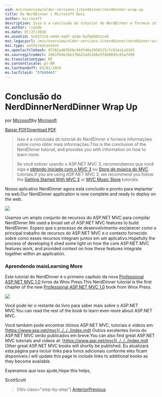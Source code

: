 ```yaml
---
uid: mvc/overview/older-versions-1/nerddinner/nerddinner-wrap-up
title: Do NerdDinner | Microsoft Docs
author: microsoft
description: Isso é a conclusão do tutorial do NerdDinner e fornece informações sobre como obter mais informações.
ms.author: riande
ms.date: 07/27/2010
ms.assetid: 5c6371c0-a944-4adf-a28e-5afbdd011ca8
msc.legacyurl: /mvc/overview/older-versions-1/nerddinner/nerddinner-wrap-up
msc.type: authoredcontent
ms.openlocfilehash: 97381ad6fb50c94df48a1950115cfc61ee1a53d3
ms.sourcegitcommit: 24b1f6decbb17bb22a45166e5fdb0845c65af498
ms.translationtype: MT
ms.contentlocale: pt-BR
ms.lasthandoff: 03/01/2019
ms.locfileid: "57049443"
---
```

<a name="nerddinner-wrap-up"></a><span data-ttu-id="3c4e4-103">Conclusão do NerdDinner</span><span class="sxs-lookup"><span data-stu-id="3c4e4-103">NerdDinner Wrap Up</span></span>
====================
<span data-ttu-id="3c4e4-104">por [Microsoft](https://github.com/microsoft)</span><span class="sxs-lookup"><span data-stu-id="3c4e4-104">by [Microsoft](https://github.com/microsoft)</span></span>

[<span data-ttu-id="3c4e4-105">Baixar PDF</span><span class="sxs-lookup"><span data-stu-id="3c4e4-105">Download PDF</span></span>](http://aspnetmvcbook.s3.amazonaws.com/aspnetmvc-nerdinner_v1.pdf)

> <span data-ttu-id="3c4e4-106">Isso é a conclusão do tutorial do NerdDinner e fornece informações sobre como obter mais informações.</span><span class="sxs-lookup"><span data-stu-id="3c4e4-106">This is the conclusion of the NerdDinner tutorial, and provides you with information on how to learn more.</span></span>
> 
> <span data-ttu-id="3c4e4-107">Se você estiver usando o ASP.NET MVC 3, recomendamos que você siga a [obtendo iniciado com o MVC 3](../../older-versions/getting-started-with-aspnet-mvc3/cs/intro-to-aspnet-mvc-3.md) ou [Store de música do MVC](../../older-versions/mvc-music-store/mvc-music-store-part-1.md) tutoriais.</span><span class="sxs-lookup"><span data-stu-id="3c4e4-107">If you are using ASP.NET MVC 3, we recommend you follow the [Getting Started With MVC 3](../../older-versions/getting-started-with-aspnet-mvc3/cs/intro-to-aspnet-mvc-3.md) or [MVC Music Store](../../older-versions/mvc-music-store/mvc-music-store-part-1.md) tutorials.</span></span>


<span data-ttu-id="3c4e4-108">Nosso aplicativo NerdDinner agora está concluído e pronto para implantar na web.</span><span class="sxs-lookup"><span data-stu-id="3c4e4-108">Our NerdDinner application is now complete and ready to deploy on the web.</span></span>

![](nerddinner-wrap-up/_static/image1.png)

<span data-ttu-id="3c4e4-109">Usamos um amplo conjunto de recursos do ASP.NET MVC para compilar NerdDinner.</span><span class="sxs-lookup"><span data-stu-id="3c4e4-109">We used a broad set of ASP.NET MVC features to build NerdDinner.</span></span> <span data-ttu-id="3c4e4-110">Espero que o processo de desenvolvimento-esclarecer como o principal trabalho de recursos do ASP.NET MVC e o contexto fornecido sobre como esses recursos integram juntos em um aplicativo.</span><span class="sxs-lookup"><span data-stu-id="3c4e4-110">Hopefully the process of developing it shed some light on how the core ASP.NET MVC features work, and provided context on how these features integrate together within an application.</span></span>

### <a name="learning-more"></a><span data-ttu-id="3c4e4-111">Aprendendo mais</span><span class="sxs-lookup"><span data-stu-id="3c4e4-111">Learning More</span></span>

<span data-ttu-id="3c4e4-112">Este tutorial do NerdDinner é o primeiro capítulo da nova [Professional ASP.NET MVC 1.0](https://www.amazon.com/gp/product/0470384611?ie=UTF8&amp;tag=scoblo04-20&amp;linkCode=xm2&amp;camp=1789&amp;creativeASIN=0470384611) livros da Wrox Press.</span><span class="sxs-lookup"><span data-stu-id="3c4e4-112">This NerdDinner tutorial is the first chapter of the new [Professional ASP.NET MVC 1.0](https://www.amazon.com/gp/product/0470384611?ie=UTF8&amp;tag=scoblo04-20&amp;linkCode=xm2&amp;camp=1789&amp;creativeASIN=0470384611) book from Wrox Press.</span></span>

[![](https://mscblogs.blob.core.windows.net/media/scottgu/Media/bookcover1_6CAECF94.png)](https://www.amazon.com/gp/product/0470384611?ie=UTF8&amp;tag=scoblo04-20&amp;linkCode=xm2&amp;camp=1789&amp;creativeASIN=0470384611)

<span data-ttu-id="3c4e4-113">Você pode ler o restante do livro para saber mais sobre o ASP.NET MVC.</span><span class="sxs-lookup"><span data-stu-id="3c4e4-113">You can read the rest of the book to learn even more about ASP.NET MVC.</span></span>

<span data-ttu-id="3c4e4-114">Você também pode encontrar ótimos ASP.NET MVC, tutoriais e vídeos em: [https://www.asp.net/mvc](../../../index.md) Outros excelentes livros do ASP.NET MVC serão publicados em breve.</span><span class="sxs-lookup"><span data-stu-id="3c4e4-114">You can also find great ASP.NET MVC tutorials and videos at: [https://www.asp.net/mvc](../../../index.md) Other great ASP.NET MVC books will shortly be published.</span></span> <span data-ttu-id="3c4e4-115">Eu atualizará esta página para incluir links para livros adicionais conforme eles ficam disponíveis.</span><span class="sxs-lookup"><span data-stu-id="3c4e4-115">I will update this page to include links to additional books as they become available.</span></span>

<span data-ttu-id="3c4e4-116">Esperamos que isso ajude,</span><span class="sxs-lookup"><span data-stu-id="3c4e4-116">Hope this helps,</span></span>

<span data-ttu-id="3c4e4-117">Scott</span><span class="sxs-lookup"><span data-stu-id="3c4e4-117">Scott</span></span>

> [!div class="step-by-step"]
> [<span data-ttu-id="3c4e4-118">Anterior</span><span class="sxs-lookup"><span data-stu-id="3c4e4-118">Previous</span></span>](enable-automated-unit-testing.md)
